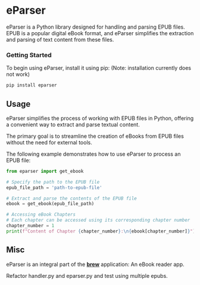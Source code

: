 # eParser

eParser is a Python library designed for handling and parsing EPUB files. EPUB is a popular digital eBook format, and eParser simplifies the extraction and parsing of text content from these files.

### Getting Started

To begin using eParser, install it using pip: (Note: installation currently does not work)

```bash
pip install eparser
```

## Usage
eParser simplifies the process of working with EPUB files in Python, offering a convenient way to extract and parse textual content. 

The primary goal is to streamline the creation of eBooks from EPUB files without the need for external tools.

The following example demonstrates how to use eParser to process an EPUB file:

```py
from eparser import get_ebook

# Specify the path to the EPUB file
epub_file_path = 'path-to-epub-file'

# Extract and parse the contents of the EPUB file
ebook = get_ebook(epub_file_path)

# Accessing eBook Chapters
# Each chapter can be accessed using its corresponding chapter number
chapter_number = 1
print(f"Content of Chapter {chapter_number}:\n{ebook[chapter_number]}")
```

## Misc
eParser is an integral part of the [**brew**](https://github.com/nuryase/brew) application: An eBook reader app.

Refactor handler.py and eparser.py and test using multiple epubs.
